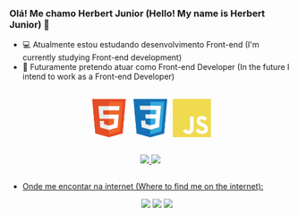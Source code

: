 ### Olá! Me chamo Herbert Junior (Hello! My name is Herbert Junior) 👋

- 💻 Atualmente estou estudando desenvolvimento Front-end (I'm currently studying Front-end development)
- 🎯 Futuramente pretendo atuar como Front-end Developer (In the future I intend to work as a Front-end Developer)

<div style="display: inline_block" align="center"><br>
  <img align="center" height="70" src="https://raw.githubusercontent.com/devicons/devicon/master/icons/html5/html5-original.svg">
  <img align="center" height="70" src="https://raw.githubusercontent.com/devicons/devicon/master/icons/css3/css3-original.svg">
  <img align="center" height="70" src="https://raw.githubusercontent.com/devicons/devicon/master/icons/javascript/javascript-plain.svg">
</div>
 
 ##
 
<div align="center">
  <a href="https://github.com/herbjrr">
  <img height="190em" src="https://github-readme-stats.vercel.app/api?username=herbjrr&show_icons=true&theme=dark&include_all_commits=true&count_private=true"/>
  <img height="160em" src="https://github-readme-stats.vercel.app/api/top-langs/?username=herbjrr&layout=compact&langs_count=7&theme=dark"/>
</div>
 

  ##
- Onde me encontar na internet (Where to find me on the internet):

  <div align="center">
   <a href="https://instagram.com/herbjrr" target="_blank"><img src="https://img.shields.io/badge/-Instagram-%23E4405F?style=for-the-badge&logo=instagram&logoColor=white" target="_blank"></a>
 	 <a href = "mailto:herbjrr@gmail.com"><img src="https://img.shields.io/badge/-Gmail-%23333?style=for-the-badge&logo=gmail&logoColor=white" target="_blank"></a>
   <a href="https://www.linkedin.com/in/herbertjrr" target="_blank"><img src="https://img.shields.io/badge/-LinkedIn-%230077B5?style=for-the-badge&logo=linkedin&logoColor=white" target="_blank"></a> 
</div>
